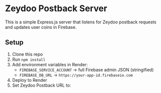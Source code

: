 # Zeydoo Postback Server

This is a simple Express.js server that listens for Zeydoo postback requests and updates user coins in Firebase.

## Setup

1. Clone this repo
2. Run `npm install`
3. Add environment variables in Render:
   - `FIREBASE_SERVICE_ACCOUNT` → full Firebase admin JSON (stringified)
   - `FIREBASE_DB_URL` → `https://your-app-id.firebaseio.com`
4. Deploy to Render
5. Set Zeydoo Postback URL to:
